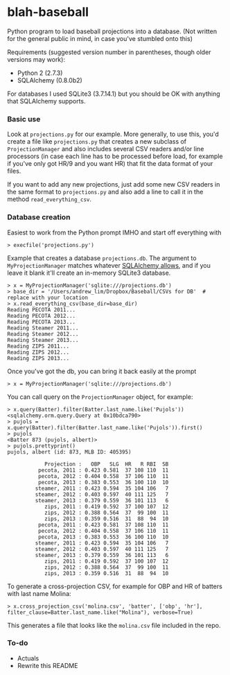 
# blah-baseball

Python program to load baseball projections into a database. (Not written for the general public in mind, in case you've stumbled onto this)

Requirements (suggested version number in parentheses, though older versions may work): 

- Python 2 (2.7.3)
- SQLAlchemy (0.8.0b2)

For databases I used SQLite3 (3.7.14.1) but you should be OK with anything that SQLAlchemy supports. 

### Basic use

Look at `projections.py` for our example. More generally, to use this, you'd create a file like `projections.py` that creates a new subclass of `ProjectionManager` and also includes several CSV readers and/or line processors (in case each line has to be processed before load, for example if you've only got HR/9 and you want HR) that fit the data format of your files. 

If you want to add any new projections, just add some new CSV readers in the same format to `projections.py` and also add a line to call it in the method `read_everything_csv`. 

### Database creation

Easiest to work from the Python prompt IMHO and start off everything with

    > execfile('projections.py')

Example that creates a database `projections.db`. The argument to `MyProjectionManager` matches whatever [SQLAlchemy allows](http://docs.sqlalchemy.org/en/rel_0_8/core/engines.html), and if you leave it blank it'll create an in-memory SQLite3 database. 

    > x = MyProjectionManager('sqlite:///projections.db')
    > base_dir = '/Users/andrew_lim/Dropbox/Baseball/CSVs for DB'  # replace with your location
    > x.read_everything_csv(base_dir=base_dir)
    Reading PECOTA 2011...
    Reading PECOTA 2012...
    Reading PECOTA 2013...
    Reading Steamer 2011...
    Reading Steamer 2012...
    Reading Steamer 2013...
    Reading ZIPS 2011...
    Reading ZIPS 2012...
    Reading ZIPS 2013...

Once you've got the db, you can bring it back easily at the prompt

    > x = MyProjectionManager('sqlite:///projections.db')

You can call query on the `ProjectionManager` object, for example:

    > x.query(Batter).filter(Batter.last_name.like('Pujols'))
    <sqlalchemy.orm.query.Query at 0x10bdca790>
    > pujols = x.query(Batter).filter(Batter.last_name.like('Pujols')).first()
    > pujols
    <Batter 873 (pujols, albert)>
    > pujols.prettyprint()
    pujols, albert (id: 873, MLB ID: 405395)

                Projection :   OBP   SLG  HR   R RBI  SB
              pecota, 2011 : 0.423 0.581  37 108 110  11
              pecota, 2012 : 0.404 0.558  37 106 110  11
              pecota, 2013 : 0.383 0.553  36 100 110  10
             steamer, 2011 : 0.423 0.594  35 104 106   7
             steamer, 2012 : 0.403 0.597  40 111 125   7
             steamer, 2013 : 0.379 0.559  36 101 113   6
                zips, 2011 : 0.419 0.592  37 100 107  12
                zips, 2012 : 0.388 0.564  37  99 100  11
                zips, 2013 : 0.359 0.516  31  88  94  10
              pecota, 2011 : 0.423 0.581  37 108 110  11
              pecota, 2012 : 0.404 0.558  37 106 110  11
              pecota, 2013 : 0.383 0.553  36 100 110  10
             steamer, 2011 : 0.423 0.594  35 104 106   7
             steamer, 2012 : 0.403 0.597  40 111 125   7
             steamer, 2013 : 0.379 0.559  36 101 113   6
                zips, 2011 : 0.419 0.592  37 100 107  12
                zips, 2012 : 0.388 0.564  37  99 100  11
                zips, 2013 : 0.359 0.516  31  88  94  10

To generate a cross-projection CSV, for example for OBP and HR of batters with last name Molina: 

    > x.cross_projection_csv('molina.csv', 'batter', ['obp', 'hr'], filter_clause=Batter.last_name.like("Molina"), verbose=True)

This generates a file that looks like the `molina.csv` file included in the repo. 

### To-do

- Actuals
- Rewrite this README
